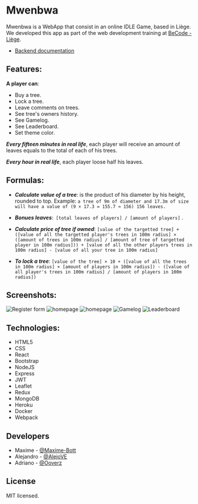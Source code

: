 # Mwenbwa
Mwenbwa is a  WebApp that consist in an online IDLE Game, based in Liège. We developed this app as part of the web development training at [BeCode - Liège](https://becode.org/learn/junior-web-developer/).

- 	[Backend documentation](https://github.com/Maxime-Bott/mwenbwa_mern/tree/main/src/server)

## Features:

**A player can**:

- Buy a tree.
- Lock a tree.
- Leave comments on trees.
- See tree's owners history.
- See Gamelog.
- See Leaderboard.
- Set theme color.

***Every fifteen minutes in real life***, each player will receive an amount of leaves equals to the total of each of his trees.

***Every hour in real life***, each player loose half his leaves.
    

## Formulas:
- ***Calculate value of a tree***:  is the product of his diameter by his height, rounded to top. Example:  ```a tree of 9m of diameter and 17.3m of size will have a value of (9 × 17.3 = 155.7 ≈ 156) 156 leaves.```

- ***Bonues leaves***:``` [total leaves of players] / [amount of players]```
.
- ***Calculate price of tree if owned***: ```[value of the targetted tree] + ([value of all the targetted player's trees in 100m radius] × ([amount of trees in 100m radius] / [amount of tree of targetted player in 100m radius])) + [value of all the other players trees in 100m radius] - [value of all your tree in 100m radius]```
- ***To lock a tree***: ```[value of the tree] × 10 + ([value of all the trees in 100m radius] × [amount of players in 100m radius]) - ([value of all player's trees in 100m radius] / [amount of players in 100m radius])```

## Screenshots:
![Register form](https://user-images.githubusercontent.com/59319966/119865783-528e9e80-bf1c-11eb-9b53-377bb24cae6c.png "Register form")
![homepage](https://user-images.githubusercontent.com/59319966/119865774-4dc9ea80-bf1c-11eb-9ff5-7b344db9112e.png "homepage")
![homepage](https://user-images.githubusercontent.com/59319966/119865777-502c4480-bf1c-11eb-9057-c3255c48cc2c.png "homepage")
![Gamelog](https://user-images.githubusercontent.com/59319966/119865739-4571af80-bf1c-11eb-8dc7-1b09e77c1204.png "Gamelog")
![Leaderboard](https://user-images.githubusercontent.com/59319966/119865763-4b679080-bf1c-11eb-89e6-cebfe1a11aa2.png "Leaderboard")

## Technologies:
- HTML5
- CSS
- React
- Bootstrap
- NodeJS
- Express
- JWT
- Leaflet
- Redux
- MongoDB
- Heroku
- Docker
- Webpack

## Developers
- Maxime - [@Maxime-Bott](https://github.com/Maxime-Bott)
- Alejandro - [@AlejoVE](https://github.com/AlejoVE)
- Adriano - [@Ooverz](https://github.com/Ooverz)

## License
MIT licensed.